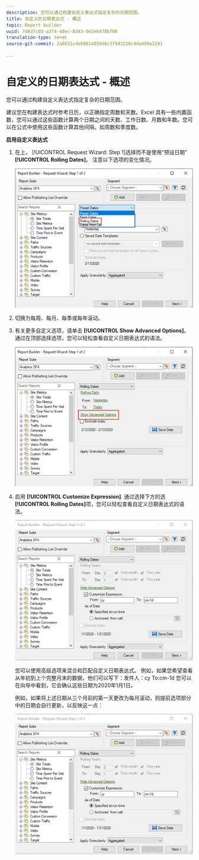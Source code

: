```yaml
---
description: 您可以通过构建自定义表达式指定复杂的日期范围。
title: 自定义的日期表达式 - 概述
topic: Report builder
uuid: 7d6d7c03-a3f4-4dec-8343-de2e6478bf06
translation-type: tm+mt
source-git-commit: 2a6031cde69014859d6c3f943220c4da499a3191

---
```



# 自定义的日期表达式 - 概述

您可以通过构建自定义表达式指定复杂的日期范围。

建议您在构建表达式时参考日历，以正确指定周数和天数。Excel 具有一些内置函数，您可以通过这些函数计算两个日期之间的天数、工作日数、月数和年数。您可以在公式中使用这些函数计算其他间隔，如周数和季度数。

**启用自定义表达式**

1. 在上， [!UICONTROL Request Wizard: Step 1]选择而不是使用“预设日期” **[!UICONTROL Rolling Dates]**。 注意以下选项的变化情况。

   ![](assets/rolldates1.png)

1. 切换为每周、每月、每季或每年滚动。
1. 有关更多自定义选项，请单击 **[!UICONTROL Show Advanced Options]**。 通过在顶部选择选项，您可以轻松查看自定义日期表达式的语法。

   ![](assets/rolldates2.png)

1. 启用 **[!UICONTROL Customize Expression]**. 通过选择下方的选 **[!UICONTROL Rolling Dates]**&#x200B;项，您可以轻松查看自定义日期表达式的语法。

   ![](assets/rolldates5.png)

   您可以使用高级选项来混合和匹配自定义日期表达式。 例如，如果您希望查看从年初到上个完整月末的数据，他们可以写下：发件人：cy To:cm-1d 您可以在向导中看到，它会确认这些日期为2020年1月1日。

   例如，如果将上述日期从三个月前的第一天更改为每月滚动，则提前选项部分中的日期会自行更新，以反映这一点：

   ![](assets/rolldates5.png)

